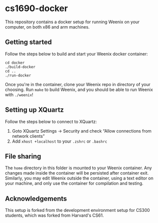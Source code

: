 # cs1690-docker

This repository contains a docker setup for running Weenix on your computer,
on both x86 and arm machines.

## Getting started

Follow the steps below to build and start your Weenix docker container:

```
cd docker
./build-docker
cd ..
./run-docker
```

Once you're in the container, clone your Weenix repo in directory of your
choosing. Run `make` to build Weenix, and you should be able to run Weenix
with `./weenix`!

## Setting up XQuartz

Follow the steps below to connect to XQuartz:


1. Goto XQuartz Settings -> Security and check “Allow connections from network clients”
2. Add ```xhost +localhost``` to your ```.zshrc``` or ```.bashrc```


## File sharing

The `home` directory in this folder is mounted to your Weenix container. Any
changes made inside the container will be persisted after container exit.
Similarly, you may edit Weenix outside the container, using a text editor on
your machine, and only use the container for compilation and testing.

## Acknowledgements

This setup is forked from the development environment setup for CS300 students,
which was forked from Harvard's CS61.
